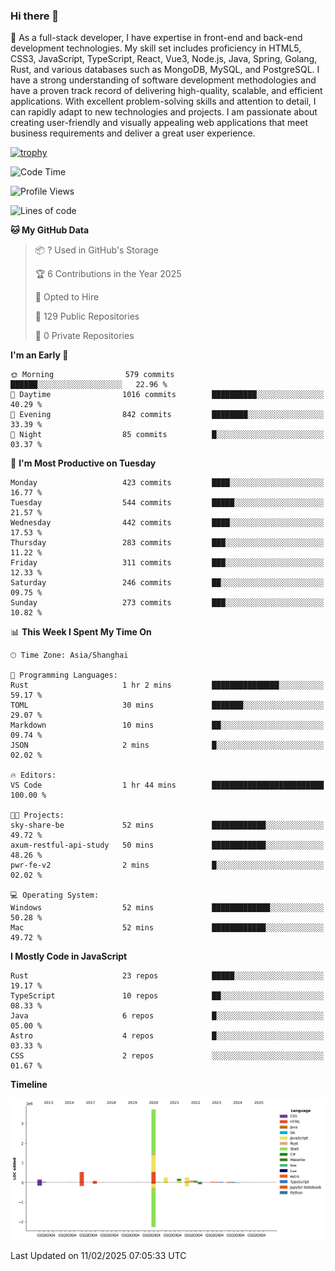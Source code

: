 ### Hi there 👋

🌱 As a full-stack developer, I have expertise in front-end and back-end development technologies. My skill set includes proficiency in HTML5, CSS3, JavaScript, TypeScript, React, Vue3, Node.js, Java, Spring, Golang, Rust, and various databases such as MongoDB, MySQL, and PostgreSQL. I have a strong understanding of software development methodologies and have a proven track record of delivering high-quality, scalable, and efficient applications. With excellent problem-solving skills and attention to detail, I can rapidly adapt to new technologies and projects. I am passionate about creating user-friendly and visually appealing web applications that meet business requirements and deliver a great user experience.

[![trophy](https://github-profile-trophy.vercel.app/?username=elton&rank=SECRET,SSS,SS,S,AAA,AA,A&theme=onedark&no-frame=true&margin-w=10)](https://github.com/ryo-ma/github-profile-trophy)

<!--START_SECTION:waka-->
![Code Time](http://img.shields.io/badge/Code%20Time-1%2C431%20hrs%2046%20mins-blue)

![Profile Views](http://img.shields.io/badge/Profile%20Views-0-blue)

![Lines of code](https://img.shields.io/badge/From%20Hello%20World%20I%27ve%20Written-5.6%20million%20lines%20of%20code-blue)

**🐱 My GitHub Data** 

> 📦 ? Used in GitHub's Storage 
 > 
> 🏆 6 Contributions in the Year 2025
 > 
> 💼 Opted to Hire
 > 
> 📜 129 Public Repositories 
 > 
> 🔑 0 Private Repositories 
 > 
**I'm an Early 🐤** 

```text
🌞 Morning                579 commits         ██████░░░░░░░░░░░░░░░░░░░   22.96 % 
🌆 Daytime                1016 commits        ██████████░░░░░░░░░░░░░░░   40.29 % 
🌃 Evening                842 commits         ████████░░░░░░░░░░░░░░░░░   33.39 % 
🌙 Night                  85 commits          █░░░░░░░░░░░░░░░░░░░░░░░░   03.37 % 
```
📅 **I'm Most Productive on Tuesday** 

```text
Monday                   423 commits         ████░░░░░░░░░░░░░░░░░░░░░   16.77 % 
Tuesday                  544 commits         █████░░░░░░░░░░░░░░░░░░░░   21.57 % 
Wednesday                442 commits         ████░░░░░░░░░░░░░░░░░░░░░   17.53 % 
Thursday                 283 commits         ███░░░░░░░░░░░░░░░░░░░░░░   11.22 % 
Friday                   311 commits         ███░░░░░░░░░░░░░░░░░░░░░░   12.33 % 
Saturday                 246 commits         ██░░░░░░░░░░░░░░░░░░░░░░░   09.75 % 
Sunday                   273 commits         ███░░░░░░░░░░░░░░░░░░░░░░   10.82 % 
```


📊 **This Week I Spent My Time On** 

```text
🕑︎ Time Zone: Asia/Shanghai

💬 Programming Languages: 
Rust                     1 hr 2 mins         ███████████████░░░░░░░░░░   59.17 % 
TOML                     30 mins             ███████░░░░░░░░░░░░░░░░░░   29.07 % 
Markdown                 10 mins             ██░░░░░░░░░░░░░░░░░░░░░░░   09.74 % 
JSON                     2 mins              █░░░░░░░░░░░░░░░░░░░░░░░░   02.02 % 

🔥 Editors: 
VS Code                  1 hr 44 mins        █████████████████████████   100.00 % 

🐱‍💻 Projects: 
sky-share-be             52 mins             ████████████░░░░░░░░░░░░░   49.72 % 
axum-restful-api-study   50 mins             ████████████░░░░░░░░░░░░░   48.26 % 
pwr-fe-v2                2 mins              █░░░░░░░░░░░░░░░░░░░░░░░░   02.02 % 

💻 Operating System: 
Windows                  52 mins             █████████████░░░░░░░░░░░░   50.28 % 
Mac                      52 mins             ████████████░░░░░░░░░░░░░   49.72 % 
```

**I Mostly Code in JavaScript** 

```text
Rust                     23 repos            █████░░░░░░░░░░░░░░░░░░░░   19.17 % 
TypeScript               10 repos            ██░░░░░░░░░░░░░░░░░░░░░░░   08.33 % 
Java                     6 repos             █░░░░░░░░░░░░░░░░░░░░░░░░   05.00 % 
Astro                    4 repos             █░░░░░░░░░░░░░░░░░░░░░░░░   03.33 % 
CSS                      2 repos             ░░░░░░░░░░░░░░░░░░░░░░░░░   01.67 % 
```



**Timeline**

![Lines of Code chart](https://raw.githubusercontent.com/elton/elton/main/assets/bar_graph.png)


 Last Updated on 11/02/2025 07:05:33 UTC
<!--END_SECTION:waka-->

<!--
**elton/elton** is a ✨ _special_ ✨ repository because its `README.md` (this file) appears on your GitHub profile.

Here are some ideas to get you started:

- 🔭 I’m currently working on ...
- 🌱 I’m currently learning ...
- 👯 I’m looking to collaborate on ...
- 🤔 I’m looking for help with ...
- 💬 Ask me about ...
- 📫 How to reach me: ...
- 😄 Pronouns: ...
- ⚡ Fun fact: ...
-->
